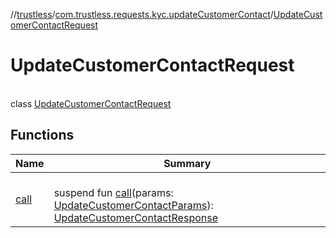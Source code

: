 //[trustless](../../../index.md)/[com.trustless.requests.kyc.updateCustomerContact](../index.md)/[UpdateCustomerContactRequest](index.md)

# UpdateCustomerContactRequest

\
class [UpdateCustomerContactRequest](index.md)

## Functions

| Name | Summary |
|---|---|
| [call](call.md) | <br>suspend fun [call](call.md)(params: [UpdateCustomerContactParams](../-update-customer-contact-params/index.md)): [UpdateCustomerContactResponse](../-update-customer-contact-response/index.md) |
